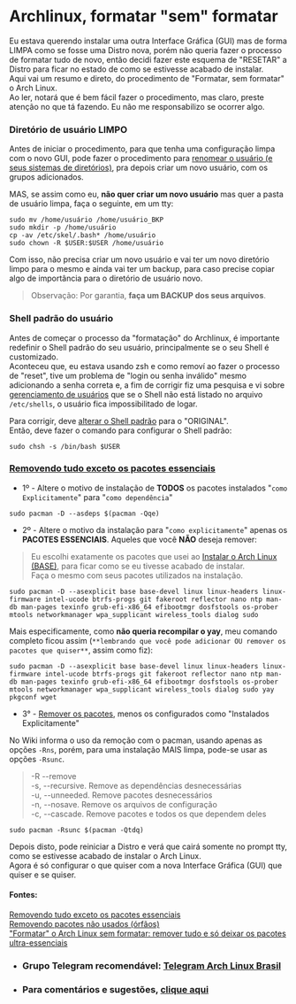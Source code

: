 # Archlinux, formatar "sem" formatar

Eu estava querendo instalar uma outra Interface Gráfica (GUI) mas de forma LIMPA como se fosse uma Distro nova, porém não queria fazer o processo de formatar tudo de novo, então decidi fazer este esquema de "RESETAR" a Distro para ficar no estado de como se estivesse acabado de instalar.  
Aqui vai um resumo e direto, do procedimento de "Formatar, sem formatar" o Arch Linux.  
Ao ler, notará que é bem fácil fazer o procedimento, mas claro, preste atenção no que tá fazendo. Eu não me responsabilizo se ocorrer algo.  

### Diretório de usuário LIMPO

Antes de iniciar o procedimento, para que tenha uma configuração limpa com o novo GUI, pode fazer o procedimento para [renomear o usuário (e seus sistemas de diretórios)](https://wiki.archlinux.org/title/Users_and_groups_(Portugu%C3%AAs)#Alterar_um_nome_de_login_ou_diret%C3%B3rio_home_do_usu%C3%A1rio), pra depois criar um novo usuário, com os grupos adicionados.  

MAS, se assim como eu, **não quer criar um novo usuário** mas quer a pasta de usuário limpa, faça o seguinte, em um tty:  

```
sudo mv /home/usuário /home/usuário_BKP
sudo mkdir -p /home/usuário
cp -av /etc/skel/.bash* /home/usuário
sudo chown -R $USER:$USER /home/usuário
```

Com isso, não precisa criar um novo usuário e vai ter um novo diretório limpo para o mesmo e ainda vai ter um backup, para caso precise copiar algo de importância para o diretório de usuário novo.  

> Observação: Por garantia, **faça um BACKUP dos seus arquivos**.  

### Shell padrão do usuário

Antes de começar o processo da "formatação" do Archlinux, é importante redefinir o Shell padrão do seu usuário, principalmente se o seu Shell é customizado.  
Aconteceu que, eu estava usando zsh e como removí ao fazer o processo de "reset", tive um problema de "login ou senha inválido" mesmo adicionando a senha correta e, a fim de corrigir fiz uma pesquisa e vi sobre [gerenciamento de usuários](https://wiki.archlinux.org/title/Users_and_groups_(Portugu%C3%AAs)#Gerenciamento_de_usu%C3%A1rio) que se o Shell não está listado no arquivo `/etc/shells`, o usuário fica impossibilitado de logar.  

Para corrigir, deve [alterar o Shell padrão](https://wiki.archlinux.org/title/Command-line_shell_(Portugu%C3%AAs)#Alterando_seu_shell_padr%C3%A3o) para o "ORIGINAL".  
Então, deve fazer o comando para configurar o Shell padrão:

```
sudo chsh -s /bin/bash $USER
```

### [Removendo tudo exceto os pacotes essenciais](https://wiki.archlinux.org/title/Pacman_(Portugu%C3%AAs)/Tips_and_tricks_(Portugu%C3%AAs)#Removendo_tudo_exceto_os_pacotes_essenciais)  

* 1º - Altere o motivo de instalação de **TODOS** os pacotes instalados "`como Explicitamente`" para "`como dependência`"  

```
sudo pacman -D --asdeps $(pacman -Qqe)
```

* 2º - Altere o motivo da instalação para "`como explicitamente`" apenas os **PACOTES ESSENCIAIS**. Aqueles que você **NÃO** deseja remover:  

> Eu escolhi exatamente os pacotes que usei ao [Instalar o Arch Linux (BASE)](https://elppans.github.io/doc-linux/archLinux_instalacao_base_btrfs), para ficar como se eu tivesse acabado de instalar.  
Faça o mesmo com seus pacotes utilizados na instalação.  

```
sudo pacman -D --asexplicit base base-devel linux linux-headers linux-firmware intel-ucode btrfs-progs git fakeroot reflector nano ntp man-db man-pages texinfo grub-efi-x86_64 efibootmgr dosfstools os-prober mtools networkmanager wpa_supplicant wireless_tools dialog sudo
```

Mais especificamente, como **não queria recompilar o yay**, meu comando completo ficou assim (`**lembrando que você pode adicionar OU remover os pacotes que quiser**`, assim como fiz):

```
sudo pacman -D --asexplicit base base-devel linux linux-headers linux-firmware intel-ucode btrfs-progs git fakeroot reflector nano ntp man-db man-pages texinfo grub-efi-x86_64 efibootmgr dosfstools os-prober mtools networkmanager wpa_supplicant wireless_tools dialog sudo yay pkgconf wget
```

* 3° - [Remover os pacotes](https://wiki.archlinux.org/title/Pacman_(Portugu%C3%AAs)/Tips_and_tricks_(Portugu%C3%AAs)#Removendo_pacotes_n%C3%A3o_usados_(%C3%B3rf%C3%A3os)), menos os configurados como "Instalados Explicitamente"  

No Wiki informa o uso da remoção com o pacman, usando apenas as opções `-Rns`, porém, para uma instalação MAIS limpa, pode-se usar as opções `-Rsunc`.  

> -R --remove  
-s, --recursive. Remove as dependências desnecessárias  
-u, --unneeded. Remove pacotes desnecessários  
-n, --nosave. Remove os arquivos de configuração  
-c, --cascade. Remove pacotes e todos os que dependem deles  

```
sudo pacman -Rsunc $(pacman -Qtdq)
```

Depois disto, pode reiniciar a Distro e verá que cairá somente no prompt tty, como se estivesse acabado de instalar o Arch Linux.  
Agora é só configurar o que quiser com a nova Interface Gráfica (GUI) que quiser e se quiser.  

#### Fontes:  

[Removendo tudo exceto os pacotes essenciais](https://wiki.archlinux.org/title/Pacman_(Portugu%C3%AAs)/Tips_and_tricks_(Portugu%C3%AAs)#Removendo_tudo_exceto_os_pacotes_essenciais)  
[Removendo pacotes não usados (órfãos)](https://wiki.archlinux.org/title/Pacman_(Portugu%C3%AAs)/Tips_and_tricks_(Portugu%C3%AAs)#Removendo_pacotes_n%C3%A3o_usados_(%C3%B3rf%C3%A3os))  
["Formatar" o Arch Linux sem formatar: remover tudo e só deixar os pacotes ultra-essenciais](https://www.desfragmente.com/2021/02/formatar-o-arch-linux-sem-formatar.html?m=1)  

* ### Grupo Telegram recomendável: [Telegram Arch Linux Brasil](https://t.me/archlinuxbr)  
* ### Para comentários e sugestões, [clique aqui](https://github.com/elppans/doc-linux/issues)  
